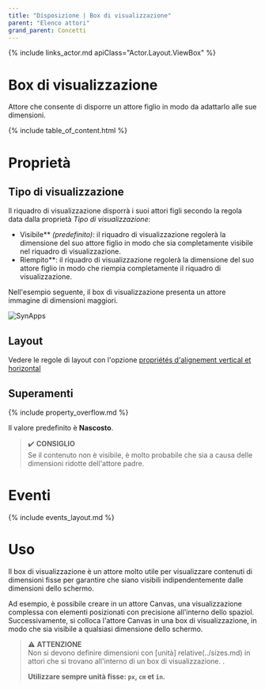 ```yaml
---
title: "Disposizione | Box di visualizzazione"
parent: "Elenco attori"
grand_parent: Concetti
---
```


{% include links_actor.md apiClass="Actor.Layout.ViewBox" %}

# Box di visualizzazione

Attore che consente di disporre un attore figlio in modo da adattarlo alle sue dimensioni.

{% include table_of_content.html %}

# Proprietà

## Tipo di visualizzazione

Il riquadro di visualizzazione disporrà i suoi attori figli secondo la regola data dalla proprietà *Tipo di visualizzazione*:

- Visibile** *(predefinito)*: il riquadro di visualizzazione regolerà la dimensione del suo attore figlio in modo che sia completamente visibile nel riquadro di visualizzazione.
- Riempito**: il riquadro di visualizzazione regolerà la dimensione del suo attore figlio in modo che riempia completamente il riquadro di visualizzazione.

Nell'esempio seguente, il box di visualizzazione presenta un attore immagine di dimensioni maggiori.

![SynApps](../../assets/concepts/actor/view-box/sample-01.gif)


## Layout

Vedere le regole di layout con l'opzione [propriétés d'alignement vertical et horizontal](../actor/category-disposition.md#catégorie-disposition-flexible)


## Superamenti

{% include property_overflow.md %}

Il valore predefinito è **Nascosto**.

> ✔️ **CONSIGLIO**<br>
> Se il contenuto non è visibile, è molto probabile che sia a causa delle dimensioni ridotte dell'attore padre.

# Eventi

{% include events_layout.md %}

# Uso

Il box di visualizzazione è un attore molto utile per visualizzare contenuti di dimensioni fisse per garantire che siano visibili indipendentemente dalle dimensioni dello schermo.

Ad esempio, è possibile creare in un attore Canvas, una visualizzazione complessa con elementi posizionati con precisione all'interno dello spaziol. Successivamente, si colloca l'attore Canvas in una box di visualizzazione, in modo che sia visibile a qualsiasi dimensione dello schermo.

> ⚠️ **ATTENZIONE**<br>
> Non si devono definire dimensioni con [unità] relative(../sizes.md) in attori che si trovano all'interno di un box di visualizzazione. .
>
> **Utilizzare sempre unità fisse: `px`, `cm` et `in`.**
